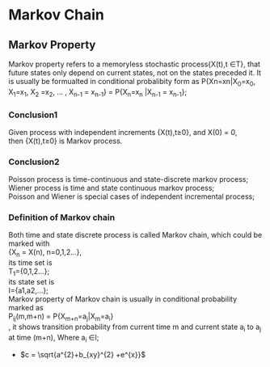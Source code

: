 # Markov Chain
## Markov Property
Markov property refers to a memoryless stochastic process{X(t),t ∈T}, 
that future states only depend on current states, not on the states preceded it. 
It is usually be formualted in conditional probalibity form as 
P{Xn=xn|X<sub>0</sub>=x<sub>0</sub>, X<sub>1</sub>=x<sub>1</sub>, X<sub>2</sub>
=x<sub>2</sub>, ... , X<sub>n-1</sub> = x<sub>n-1</sub>} = P{X<sub>n</sub>=x<sub>n</sub>
|X<sub>n-1</sub> = x<sub>n-1</sub>};

### Conclusion1 
Given process with independent increments {X(t),t≥0}, and X(0) = 0,  
then {X(t),t≥0} is Markov process.
### Conclusion2  
Poisson process is time-continuous and state-discrete markov process;  
Wiener process is time and state continuous markov process;  
Poisson and Wiener is special cases of independent incremental process;

### Definition of Markov chain  
Both time and state discrete process is called Markov chain, which could be marked with  
{X<sub>n</sub> = X(n), n=0,1,2...},  
its time set is  
T<sub>1</sub>={0,1,2...};  
its state set is  
I={a1,a2,...};  
Markov property of Markov chain is usually in conditional probability marked as  
P<sub>ij</sub>(m,m+n) = P{X<sub>m+n</sub>=a<sub>j</sub>|X<sub>m</sub>=a<sub>i</sub>}  
, it shows transition probability from current time m and current state a<sub>i</sub> to a<sub>j</sub> at time (m+n), Where a<sub>i</sub> ∈I;  
* $c = \sqrt{a^{2}+b_{xy}^{2} +e^{x}}$
